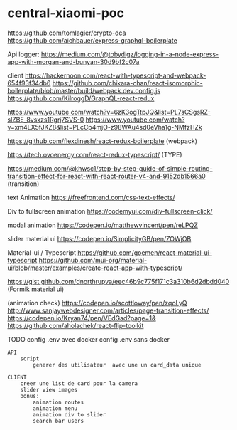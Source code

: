 # central-xiaomi-poc
https://github.com/tomlagier/crypto-dca
https://github.com/aichbauer/express-graphql-boilerplate

Api logger:
https://medium.com/@tobydigz/logging-in-a-node-express-app-with-morgan-and-bunyan-30d9bf2c07a

client
https://hackernoon.com/react-with-typescript-and-webpack-654f93f34db6
https://github.com/chikara-chan/react-isomorphic-boilerplate/blob/master/build/webpack.dev.config.js
https://github.com/KilroggD/GraphQL-react-redux

https://www.youtube.com/watch?v=6zK3ogTtpJQ&list=PL7sCSgsRZ-slZBE_8vsxzs1Rgrj7SVS-0
https://www.youtube.com/watch?v=xm4LX5fJKZ8&list=PLcCp4mjO-z98WAu4sd0eVha1g-NMfzHZk

https://github.com/flexdinesh/react-redux-boilerplate (webpack)

https://tech.ovoenergy.com/react-redux-typescript/ (TYPE)

https://medium.com/@khwsc1/step-by-step-guide-of-simple-routing-transition-effect-for-react-with-react-router-v4-and-9152db1566a0 (transition)

text Animation
https://freefrontend.com/css-text-effects/


Div to fullscreen animation
https://codemyui.com/div-fullscreen-click/

modal animation
https://codepen.io/matthewvincent/pen/reLPQZ

slider material ui 
https://codepen.io/SimplicityGB/pen/ZOWjOB

Material-ui / Typescript
https://github.com/goemen/react-material-ui-typescript
https://github.com/mui-org/material-ui/blob/master/examples/create-react-app-with-typescript/

https://gist.github.com/dnorthrupva/eec46b9c775f171c3a310b6d2dbdd040 (Formik material ui)

(animation check)
https://codepen.io/scottloway/pen/zqoLyQ
http://www.sanjaywebdesigner.com/articles/page-transition-effects/
https://codepen.io/Kryan74/pen/VEdGad?page=1&
https://github.com/aholachek/react-flip-toolkit

TODO
	config .env avec docker
	config .env sans docker

	API
		script
			generer des utilisateur  avec une un card_data unique

	CLIENT
		creer une list de card pour la camera
		slider view images
		bonus:
			animation routes
			animation menu
			animation div to slider
			search bar users
